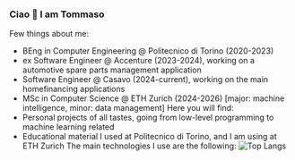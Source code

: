 ### Ciao 👋 I am Tommaso
Few things about me:
* BEng in Computer Engineering @ Politecnico di Torino (2020-2023)
* ex Software Engineer @ Accenture (2023-2024), working on a automotive spare parts management application
* Software Engineer @ Casavo (2024-current), working on the main homefinancing applications
* MSc in Computer Science @ ETH Zurich (2024-2026) [major: machine intelligence, minor: data management]
Here you will find:
* Personal projects of all tastes, going from low-level programming to machine learning related
* Educational material I used at Politecnico di Torino, and I am using at ETH Zurich
The main technologies I use are the following:
![Top Langs](https://github-readme-stats.vercel.app/api/top-langs/?username=tommasocerruti&hide_progress=true)
